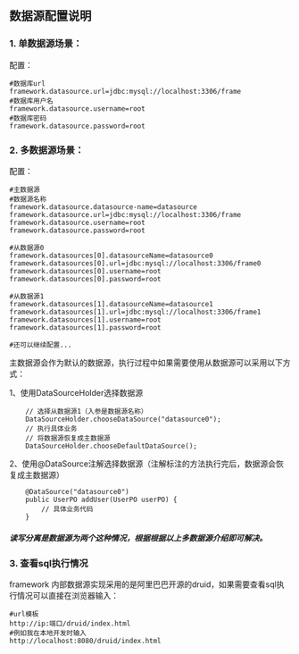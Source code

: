 
## 数据源配置说明

### 1. 单数据源场景：

配置：
```
#数据库url
framework.datasource.url=jdbc:mysql://localhost:3306/frame
#数据库用户名
framework.datasource.username=root
#数据库密码
framework.datasource.password=root
```

### 2. 多数据源场景：

配置：
```
#主数据源
#数据源名称
framework.datasource.datasource-name=datasource
framework.datasource.url=jdbc:mysql://localhost:3306/frame
framework.datasource.username=root
framework.datasource.password=root

#从数据源0
framework.datasources[0].datasourceName=datasource0
framework.datasources[0].url=jdbc:mysql://localhost:3306/frame0
framework.datasources[0].username=root
framework.datasources[0].password=root

#从数据源1
framework.datasources[1].datasourceName=datasource1
framework.datasources[1].url=jdbc:mysql://localhost:3306/frame1
framework.datasources[1].username=root
framework.datasources[1].password=root

#还可以继续配置...
```
主数据源会作为默认的数据源，执行过程中如果需要使用从数据源可以采用以下方式：

1、使用DataSourceHolder选择数据源

```
    // 选择从数据源1（入参是数据源名称）
    DataSourceHolder.chooseDataSource("datasource0");
    // 执行具体业务
    // 将数据源恢复成主数据源
    DataSourceHolder.chooseDefaultDataSource();
```

2、使用@DataSource注解选择数据源（注解标注的方法执行完后，数据源会恢复成主数据源）

```
    @DataSource("datasource0")
    public UserPO addUser(UserPO userPO) {
        // 具体业务代码
    }
```

##### 读写分离是数据源为两个这种情况，根据根据以上多数据源介绍即可解决。

### 3. 查看sql执行情况

framework 内部数据源实现采用的是阿里巴巴开源的druid，如果需要查看sql执行情况可以直接在浏览器输入：
```
#url模板
http://ip:端口/druid/index.html
#例如我在本地开发时输入
http://localhost:8080/druid/index.html
```
